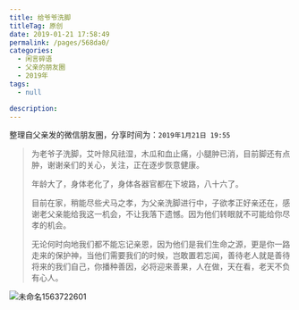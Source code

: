 ```yaml
---
title: 给爷爷洗脚
titleTag: 原创
date: 2019-01-21 17:58:49
permalink: /pages/568da0/
categories: 
  - 闲言碎语
  - 父亲的朋友圈
  - 2019年
tags: 
  - null

description: 
---
```

整理自父亲发的微信朋友圈，分享时间为：`2019年1月21日 19:55`



> 为老爷子洗脚，艾叶除风祛湿，木瓜和血止痛，小腿肿已消，目前脚还有点肿，谢谢亲们的关心，关注，正在逐步恢意健康。
>
> 年龄大了，身体老化了，身体各器官都在下坡路，八十六了。
>
> 目前在家，稍能尽些犬马之孝，为父亲洗脚进行中，子欲孝正好亲还在，感谢老父亲能给我这一机会，不让我落下遗憾。因为他们转眼就不可能给你尽孝的机会。
>
> 无论何时向地我们都不能忘记亲恩，因为他们是我们生命之源，更是你一路走来的保护神，当他们需要我们的时候，岂敢置若忘闻，善待老人就是善待将来的我们自己，你播种善因，必将迎来善果，人在做，天在看，老天不负有心人。

![未命名1563722601](http://t.eryajf.net/imgs/2021/09/326e2ce1cad21472.jpg)